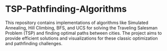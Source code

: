 # TSP-Pathfinding-Algorithms
This repository contains implementations of algorithms like Simulated Annealing, Hill Climbing, BFS, and UCS for solving the Traveling Salesman Problem (TSP) and finding optimal paths between cities. The project aims to provide efficient solutions and visualizations for these classic optimization and pathfinding challenges.

